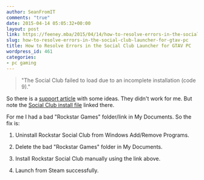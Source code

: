 ```yaml
---
author: SeanFromIT
comments: "true"
date: 2015-04-14 05:05:32+00:00
layout: post
link: https://feeney.mba/2015/04/14/how-to-resolve-errors-in-the-social-club-launcher-for-gtav-pc/
slug: how-to-resolve-errors-in-the-social-club-launcher-for-gtav-pc
title: How to Resolve Errors in the Social Club Launcher for GTAV PC
wordpress_id: 461
categories:
- pc gaming
---
```


> "The Social Club failed to load due to an incomplete installation (code 9)."

So there is a [support article](https://support.rockstargames.com/hc/en-us/articles/204075496-How-to-Resolve-Errors-in-the-Social-Club-Launcher-for-GTAV-PC) with some ideas. They didn't work for me. But note the [Social Club install file](https://support.rockstargames.com/hc/articles/200146066) linked there.

For me I had a bad "Rockstar Games" folder/link in My Documents. So the fix is:



	
  1. Uninstall Rockstar Social Club from Windows Add/Remove Programs.

	
  2. Delete the bad "Rockstar Games" folder in My Documents.

	
  3. Install Rockstar Social Club manually using the link above.

	
  4. Launch from Steam successfully.


